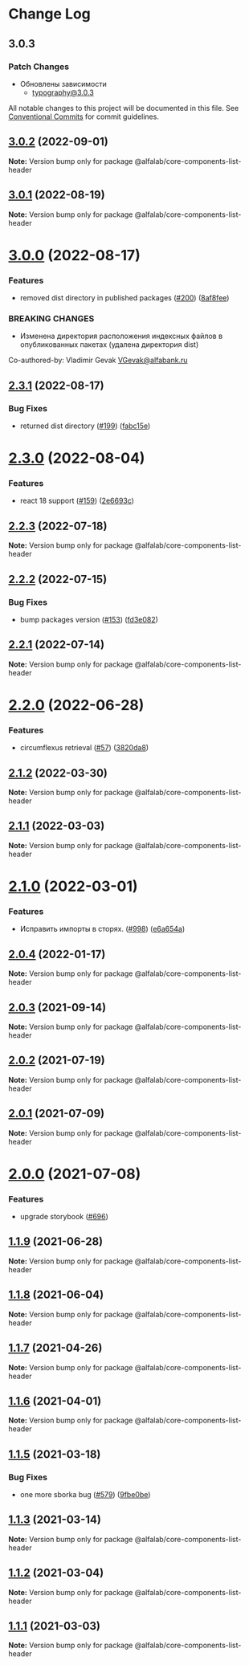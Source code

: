 # Change Log

## 3.0.3

### Patch Changes

-   Обновлены зависимости
    -   typography@3.0.3

All notable changes to this project will be documented in this file.
See [Conventional Commits](https://conventionalcommits.org) for commit guidelines.

## [3.0.2](https://github.com/core-ds/core-components/compare/@alfalab/core-components-list-header@3.0.1...@alfalab/core-components-list-header@3.0.2) (2022-09-01)

**Note:** Version bump only for package @alfalab/core-components-list-header

## [3.0.1](https://github.com/core-ds/core-components/compare/@alfalab/core-components-list-header@3.0.0...@alfalab/core-components-list-header@3.0.1) (2022-08-19)

**Note:** Version bump only for package @alfalab/core-components-list-header

# [3.0.0](https://github.com/core-ds/core-components/compare/@alfalab/core-components-list-header@2.3.1...@alfalab/core-components-list-header@3.0.0) (2022-08-17)

### Features

-   removed dist directory in published packages ([#200](https://github.com/core-ds/core-components/issues/200)) ([8af8fee](https://github.com/core-ds/core-components/commit/8af8fee53ca0bd19fa2d1ca1422e0df23096e2c8))

### BREAKING CHANGES

-   Изменена директория расположения индексных файлов в опубликованных пакетах (удалена
    директория dist)

Co-authored-by: Vladimir Gevak <VGevak@alfabank.ru>

## [2.3.1](https://github.com/core-ds/core-components/compare/@alfalab/core-components-list-header@2.3.0...@alfalab/core-components-list-header@2.3.1) (2022-08-17)

### Bug Fixes

-   returned dist directory ([#199](https://github.com/core-ds/core-components/issues/199)) ([fabc15e](https://github.com/core-ds/core-components/commit/fabc15effa1457ca65ec7238206f1b1fc2a2a613))

# [2.3.0](https://github.com/core-ds/core-components/compare/@alfalab/core-components-list-header@2.2.3...@alfalab/core-components-list-header@2.3.0) (2022-08-04)

### Features

-   react 18 support ([#159](https://github.com/core-ds/core-components/issues/159)) ([2e6693c](https://github.com/core-ds/core-components/commit/2e6693c62f534e333aadb7d3fff4ffd78ac84c63))

## [2.2.3](https://github.com/core-ds/core-components/compare/@alfalab/core-components-list-header@2.2.2...@alfalab/core-components-list-header@2.2.3) (2022-07-18)

**Note:** Version bump only for package @alfalab/core-components-list-header

## [2.2.2](https://github.com/core-ds/core-components/compare/@alfalab/core-components-list-header@2.2.1...@alfalab/core-components-list-header@2.2.2) (2022-07-15)

### Bug Fixes

-   bump packages version ([#153](https://github.com/core-ds/core-components/issues/153)) ([fd3e082](https://github.com/core-ds/core-components/commit/fd3e08205672129cdce04e1000c673f2cd9c10da))

## [2.2.1](https://github.com/core-ds/core-components/compare/@alfalab/core-components-list-header@2.2.0...@alfalab/core-components-list-header@2.2.1) (2022-07-14)

**Note:** Version bump only for package @alfalab/core-components-list-header

# [2.2.0](https://github.com/core-ds/core-components/compare/@alfalab/core-components-list-header@2.1.5...@alfalab/core-components-list-header@2.2.0) (2022-06-28)

### Features

-   circumflexus retrieval ([#57](https://github.com/core-ds/core-components/issues/57)) ([3820da8](https://github.com/core-ds/core-components/commit/3820da818bcdcbee6904c648b3e29c3c828fe202))

## [2.1.2](https://github.com/core-ds/core-components/compare/@alfalab/core-components-list-header@2.1.1...@alfalab/core-components-list-header@2.1.2) (2022-03-30)

**Note:** Version bump only for package @alfalab/core-components-list-header

## [2.1.1](https://github.com/core-ds/core-components/compare/@alfalab/core-components-list-header@2.1.0...@alfalab/core-components-list-header@2.1.1) (2022-03-03)

**Note:** Version bump only for package @alfalab/core-components-list-header

# [2.1.0](https://github.com/core-ds/core-components/compare/@alfalab/core-components-list-header@2.0.4...@alfalab/core-components-list-header@2.1.0) (2022-03-01)

### Features

-   Исправить импорты в сторях. ([#998](https://github.com/core-ds/core-components/issues/998)) ([e6a654a](https://github.com/core-ds/core-components/commit/e6a654a0599451c7d149484cb61d8067eed083b7))

## [2.0.4](https://github.com/core-ds/core-components/compare/@alfalab/core-components-list-header@2.0.3...@alfalab/core-components-list-header@2.0.4) (2022-01-17)

**Note:** Version bump only for package @alfalab/core-components-list-header

## [2.0.3](https://github.com/core-ds/core-components/compare/@alfalab/core-components-list-header@2.0.2...@alfalab/core-components-list-header@2.0.3) (2021-09-14)

**Note:** Version bump only for package @alfalab/core-components-list-header

## [2.0.2](https://github.com/core-ds/core-components/compare/@alfalab/core-components-list-header@2.0.1...@alfalab/core-components-list-header@2.0.2) (2021-07-19)

**Note:** Version bump only for package @alfalab/core-components-list-header

## [2.0.1](https://github.com/core-ds/core-components/compare/@alfalab/core-components-list-header@2.0.0...@alfalab/core-components-list-header@2.0.1) (2021-07-09)

**Note:** Version bump only for package @alfalab/core-components-list-header

# [2.0.0](https://github.com/core-ds/core-components/compare/@alfalab/core-components-list-header@1.1.9...@alfalab/core-components-list-header@2.0.0) (2021-07-08)

### Features

-   upgrade storybook ([#696](https://github.com/core-ds/core-components/issues/696))

## [1.1.9](https://github.com/core-ds/core-components/compare/@alfalab/core-components-list-header@1.1.8...@alfalab/core-components-list-header@1.1.9) (2021-06-28)

**Note:** Version bump only for package @alfalab/core-components-list-header

## [1.1.8](https://github.com/core-ds/core-components/compare/@alfalab/core-components-list-header@1.1.7...@alfalab/core-components-list-header@1.1.8) (2021-06-04)

**Note:** Version bump only for package @alfalab/core-components-list-header

## [1.1.7](https://github.com/core-ds/core-components/compare/@alfalab/core-components-list-header@1.1.6...@alfalab/core-components-list-header@1.1.7) (2021-04-26)

**Note:** Version bump only for package @alfalab/core-components-list-header

## [1.1.6](https://github.com/core-ds/core-components/compare/@alfalab/core-components-list-header@1.1.5...@alfalab/core-components-list-header@1.1.6) (2021-04-01)

**Note:** Version bump only for package @alfalab/core-components-list-header

## [1.1.5](https://github.com/core-ds/core-components/compare/@alfalab/core-components-list-header@1.1.3...@alfalab/core-components-list-header@1.1.5) (2021-03-18)

### Bug Fixes

-   one more sborka bug ([#579](https://github.com/core-ds/core-components/issues/579)) ([9fbe0be](https://github.com/core-ds/core-components/commit/9fbe0beca56ec5971de78b3f6cda25305b260efc))

## [1.1.3](https://github.com/core-ds/core-components/compare/@alfalab/core-components-list-header@1.1.2...@alfalab/core-components-list-header@1.1.3) (2021-03-14)

**Note:** Version bump only for package @alfalab/core-components-list-header

## [1.1.2](https://github.com/core-ds/core-components/compare/@alfalab/core-components-list-header@1.1.1...@alfalab/core-components-list-header@1.1.2) (2021-03-04)

**Note:** Version bump only for package @alfalab/core-components-list-header

## [1.1.1](https://github.com/core-ds/core-components/compare/@alfalab/core-components-list-header@1.1.0...@alfalab/core-components-list-header@1.1.1) (2021-03-03)

**Note:** Version bump only for package @alfalab/core-components-list-header
